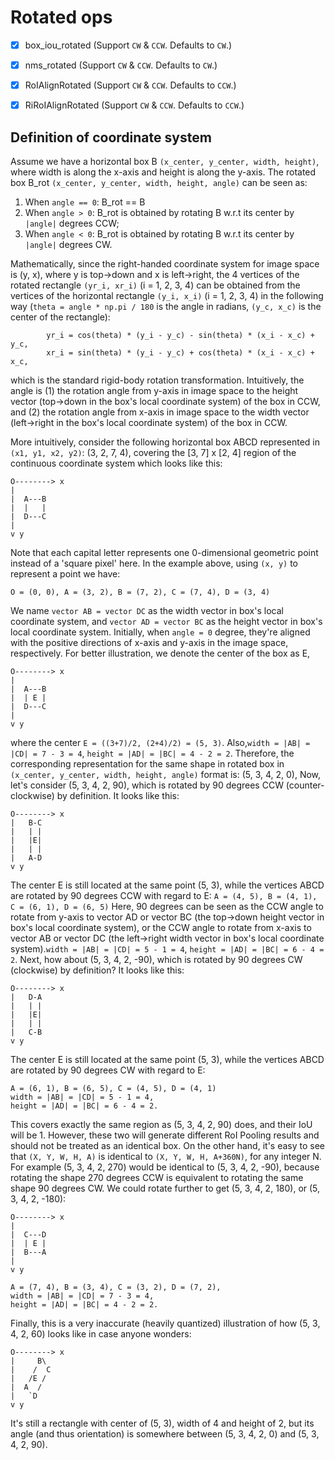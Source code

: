 # Rotated ops

- [x] box_iou_rotated (Support `CW` & `CCW`. Defaults to `CW`.)
- [x] nms_rotated (Support `CW` & `CCW`. Defaults to `CW`.)
- [x] RoIAlignRotated (Support `CW` & `CCW`. Defaults to `CCW`.)
- [x] RiRoIAlignRotated (Support `CW` & `CCW`. Defaults to `CCW`.)


## Definition of coordinate system
Assume we have a horizontal box B `(x_center, y_center, width, height)`,
where width is along the x-axis and height is along the y-axis.
The rotated box B_rot `(x_center, y_center, width, height, angle)` can be seen
as:

1. When `angle == 0`: B_rot == B
2. When `angle > 0`: B_rot is obtained by rotating B w.r.t its center
by `|angle|` degrees CCW;
3. When `angle < 0`: B_rot is obtained by rotating B w.r.t its center
by `|angle|` degrees CW.


Mathematically, since the right-handed coordinate system for image space
is (y, x), where y is top->down and x is left->right, the 4 vertices of the
rotated rectangle `(yr_i, xr_i)` (i = 1, 2, 3, 4) can be obtained from
the vertices of the horizontal rectangle `(y_i, x_i)` (i = 1, 2, 3, 4)
in the following way (`theta = angle * np.pi / 180` is the angle in radians,
`(y_c, x_c)` is the center of the rectangle):
```
        yr_i = cos(theta) * (y_i - y_c) - sin(theta) * (x_i - x_c) + y_c,
        xr_i = sin(theta) * (y_i - y_c) + cos(theta) * (x_i - x_c) + x_c,
```
which is the standard rigid-body rotation transformation. Intuitively, the
angle is (1) the rotation angle from y-axis in image space
to the height vector (top->down in the box's local coordinate system)
of the box in CCW, and (2) the rotation angle from x-axis in image space
to the width vector (left->right in the box's local coordinate system)
of the box in CCW.

More intuitively, consider the following horizontal box ABCD represented
in `(x1, y1, x2, y2)`: (3, 2, 7, 4), covering the [3, 7] x [2, 4] region of the
continuous coordinate system which looks like this:
```
O--------> x
|
|  A---B
|  |   |
|  D---C
|
v y
```

Note that each capital letter represents one 0-dimensional geometric point
instead of a 'square pixel' here.
In the example above, using `(x, y)` to represent a point we have:
```
O = (0, 0), A = (3, 2), B = (7, 2), C = (7, 4), D = (3, 4)
```
We name `vector AB = vector DC` as the width vector in box's local coordinate system, and
`vector AD = vector BC` as the height vector in box's local coordinate system. Initially,
when `angle = 0` degree, they're aligned with the positive directions of x-axis and y-axis
in the image space, respectively.
For better illustration, we denote the center of the box as E,
```
O--------> x
|
|  A---B
|  | E |
|  D---C
|
v y
```
where the center `E = ((3+7)/2, (2+4)/2) = (5, 3)`. Also,`width = |AB| = |CD| = 7 - 3 = 4`,
`height = |AD| = |BC| = 4 - 2 = 2`.
Therefore, the corresponding representation for the same shape in rotated box in
`(x_center, y_center, width, height, angle)` format is: (5, 3, 4, 2, 0),
Now, let's consider (5, 3, 4, 2, 90), which is rotated by 90 degrees
CCW (counter-clockwise) by definition. It looks like this:
```
O--------> x
|   B-C
|   | |
|   |E|
|   | |
|   A-D
v y
```
The center E is still located at the same point (5, 3), while the vertices
ABCD are rotated by 90 degrees CCW with regard to E:
`A = (4, 5), B = (4, 1), C = (6, 1), D = (6, 5)`
Here, 90 degrees can be seen as the CCW angle to rotate from y-axis to
vector AD or vector BC (the top->down height vector in box's local coordinate system),
or the CCW angle to rotate from x-axis to vector AB or vector DC (the left->right
width vector in box's local coordinate system).`width = |AB| = |CD| = 5 - 1 = 4`,
`height = |AD| = |BC| = 6 - 4 = 2`.
Next, how about (5, 3, 4, 2, -90), which is rotated by 90 degrees CW (clockwise)
by definition? It looks like this:
```
O--------> x
|   D-A
|   | |
|   |E|
|   | |
|   C-B
v y
```
The center E is still located at the same point (5, 3), while the vertices
ABCD are rotated by 90 degrees CW with regard to E:
```
A = (6, 1), B = (6, 5), C = (4, 5), D = (4, 1)
width = |AB| = |CD| = 5 - 1 = 4,
height = |AD| = |BC| = 6 - 4 = 2.
```
This covers exactly the same region as (5, 3, 4, 2, 90) does, and their IoU
will be 1. However, these two will generate different RoI Pooling results and
should not be treated as an identical box.
On the other hand, it's easy to see that `(X, Y, W, H, A)` is identical to
`(X, Y, W, H, A+360N)`, for any integer N. For example (5, 3, 4, 2, 270) would be
identical to (5, 3, 4, 2, -90), because rotating the shape 270 degrees CCW is
equivalent to rotating the same shape 90 degrees CW.
We could rotate further to get (5, 3, 4, 2, 180), or (5, 3, 4, 2, -180):
```
O--------> x
|
|  C---D
|  | E |
|  B---A
|
v y
```
```
A = (7, 4), B = (3, 4), C = (3, 2), D = (7, 2),
width = |AB| = |CD| = 7 - 3 = 4,
height = |AD| = |BC| = 4 - 2 = 2.
```
Finally, this is a very inaccurate (heavily quantized) illustration of
how (5, 3, 4, 2, 60) looks like in case anyone wonders:
```
O--------> x
|     B\
|    /  C
|   /E /
|  A  /
|   `D
v y
```
It's still a rectangle with center of (5, 3), width of 4 and height of 2,
but its angle (and thus orientation) is somewhere between
(5, 3, 4, 2, 0) and (5, 3, 4, 2, 90).
